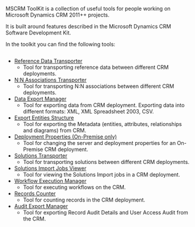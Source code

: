 <p>MSCRM ToolKit is a collection of useful tools for people working on Microsoft Dynamics CRM 2011++&nbsp;projects.</p>
<p>It is built around features described in the Microsoft Dynamics CRM Software Development Kit.</p>
<p>In the toolkit you can find the following tools:</p>
</div>
<div class="wikidoc"><img src="http://www.codeplex.com/Download?ProjectName=mscrmtoolkit&DownloadId=815384" alt="">
<ul>
<li><a href="http://mscrmtoolkit.codeplex.com/documentation#referencedatatransporter">Reference Data Transporter</a>
<ul>
<li>Tool for transporting reference data between different CRM deployments. </li></ul>
</li><li><a href="http://mscrmtoolkit.codeplex.com/documentation#ntonassociationstransporter">N:N Associations Transporter</a>
<ul>
<li>Tool for transporting N:N associations between different CRM deployments. </li></ul>
</li><li><a href="http://mscrmtoolkit.codeplex.com/documentation#dataexportmanager">Data Export Manager</a>
<ul>
<li>Tool for exporting data from CRM deployment. Exporting data into different formats: XML, XML Spreadsheet 2003, CSV.
</li></ul>
</li><li><a href="http://mscrmtoolkit.codeplex.com/documentation#exportentitesstructure">Export Entities Structure</a>
<ul>
<li>Tool for exporting the Metadata (entities, attributes, relationships and diagrams) from CRM.
</li></ul>
</li><li><a href="http://mscrmtoolkit.codeplex.com/documentation#deploymentproperties">Deployment Properties (On-Premise only)</a>
<ul>
<li>Tool for changing the server and deployment properties for an On-Premise CRM deployment.
</li></ul>
</li><li><a href="http://mscrmtoolkit.codeplex.com/documentation#solutionstransporter">Solutions Transporter</a>
<ul>
<li>Tool for transporting solutions between different CRM deployments. </li></ul>
</li><li><a href="http://mscrmtoolkit.codeplex.com/documentation#solutionsimportjobsviewer">Solutions Import Jobs Viewer</a>
<ul>
<li>Tool for viewing the Solutions Import jobs in a CRM deployment. </li></ul>
</li><li><a href="http://mscrmtoolkit.codeplex.com/documentation#workflowexecutionmanager">Workflow Execution Manager</a>
<ul>
<li>Tool for executing workflows on the CRM. </li></ul>
</li><li><a href="http://mscrmtoolkit.codeplex.com/documentation#recordscounter">Records Counter</a>
<ul>
<li>Tool for counting records in the CRM deployment. </li></ul>
</li><li><a href="http://mscrmtoolkit.codeplex.com/documentation#auditexportmanager">Audit Export Manager</a>
<ul>
<li>Tool for exporting Record Audit Details and User Access Audit from the CRM. </li></ul>
</li></ul>
</div>
